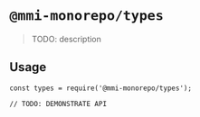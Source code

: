 # `@mmi-monorepo/types`

> TODO: description

## Usage

```
const types = require('@mmi-monorepo/types');

// TODO: DEMONSTRATE API
```
